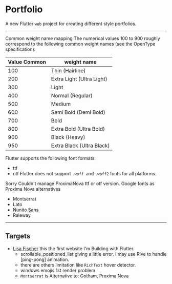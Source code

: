 # Portfolio

<!-- 
[![Flutter Responsive](https://img.shields.io/badge/flutter-responsive-brightgreen.svg?style=flat-square)](https://github.com/Codelessly/ResponsiveFramework) -->


A new Flutter ``web`` project for creating different style portfolios.



---------
Common weight name mapping
The numerical values 100 to 900 roughly correspond to the following common weight names (see the OpenType specification):


|Value	Common | weight name |
|----|---------|
|100 |	Thin (Hairline) |
|200 |	Extra Light (Ultra Light) |
|300 |	Light |
|400 |	Normal (Regular) |
|500 |	Medium |
|600 |	Semi Bold (Demi Bold) |
|700 |	Bold |
|800 |	Extra Bold (Ultra Bold) |
|900 |	Black (Heavy) |
|950| Extra Black (Ultra Black) |

Flutter supports the following font formats:

* ttf
* otf
Flutter does not support ``.woff ``and ``.woff2`` fonts for all platforms.

Sorry Couldn't manage ProximaNova ttf or otf version. Google fonts as Proxima Nova alternatives
- Montserrat
- Lato
- Nunito Sans
- Raleway



-----------


## Targets
 -  [Lisa Fischer](http://www.lisasuefischer.com/)
   this the first website I'm Building with Flutter.
    - scrollable_positioned_list giving a little error. I may use Rive to handle [ping-pong] animation.  
    - there are others limitation like `RichText` hover detector. 
    - windows emojis 1st render problem
    - ``Montserrat`` is Alternative to: Gotham, Proxima Nova
  
